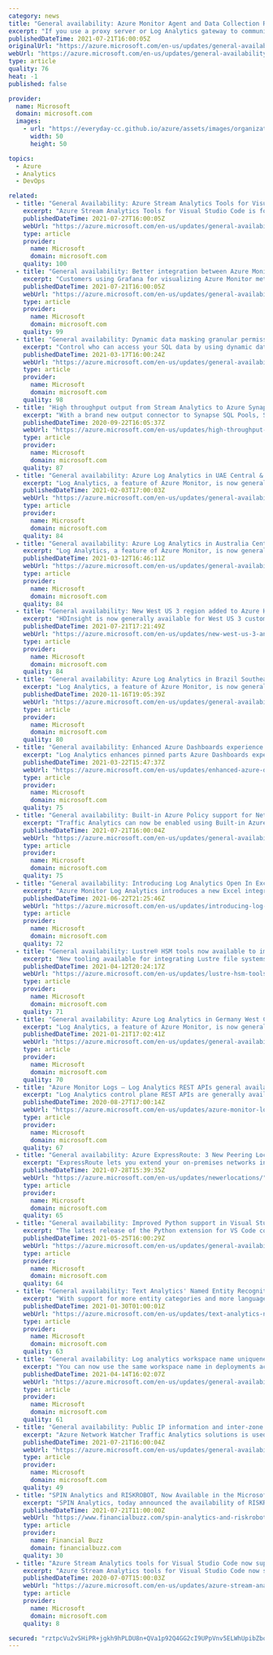 ```yaml
---
category: news
title: "General availability: Azure Monitor Agent and Data Collection Rules now support direct proxies and Log Analytics gateway"
excerpt: "If you use a proxy server or Log Analytics gateway to communicate to Azure Monitor, you can now start using the new Azure Monitor Agent (AMA) and Data Collection Rules (DCR) in these network configurations."
publishedDateTime: 2021-07-21T16:00:05Z
originalUrl: "https://azure.microsoft.com/en-us/updates/general-availability-azure-monitor-agent-and-data-collection-rules-now-support-direct-proxies-and-log-analytics-gateway/"
webUrl: "https://azure.microsoft.com/en-us/updates/general-availability-azure-monitor-agent-and-data-collection-rules-now-support-direct-proxies-and-log-analytics-gateway/"
type: article
quality: 76
heat: -1
published: false

provider:
  name: Microsoft
  domain: microsoft.com
  images:
    - url: "https://everyday-cc.github.io/azure/assets/images/organizations/microsoft.com-50x50.jpg"
      width: 50
      height: 50

topics:
  - Azure
  - Analytics
  - DevOps

related:
  - title: "General Availability: Azure Stream Analytics Tools for Visual Studio Code"
    excerpt: "Azure Stream Analytics Tools for Visual Studio Code is for developers to easily author, test, debug, and manage Azure Stream Analytics jobs."
    publishedDateTime: 2021-07-27T16:00:05Z
    webUrl: "https://azure.microsoft.com/en-us/updates/general-availability-azure-stream-analytics-tools-for-visual-studio-code/"
    type: article
    provider:
      name: Microsoft
      domain: microsoft.com
    quality: 100
  - title: "General availability: Better integration between Azure Monitor and Grafana"
    excerpt: "Customers using Grafana for visualizing Azure Monitor metrics can now enable additional data sources and have easier authentication using managed identity."
    publishedDateTime: 2021-07-21T16:00:05Z
    webUrl: "https://azure.microsoft.com/en-us/updates/general-availability-better-integration-between-azure-monitor-and-grafana/"
    type: article
    provider:
      name: Microsoft
      domain: microsoft.com
    quality: 99
  - title: "General availability: Dynamic data masking granular permissions for Azure SQL and Azure Synapse Analytics "
    excerpt: "Control who can access your SQL data by using dynamic data masking granular permission on your Azure SQL Database, Azure Synapse Analytics, and Azure SQL Managed Instance."
    publishedDateTime: 2021-03-17T16:00:24Z
    webUrl: "https://azure.microsoft.com/en-us/updates/general-availability-dynamic-data-masking-granular-permissions-for-azure-sql-and-azure-synapse-analytics/"
    type: article
    provider:
      name: Microsoft
      domain: microsoft.com
    quality: 98
  - title: "High throughput output from Stream Analytics to Azure Synapse Analytics (General Availability)"
    excerpt: "With a brand new output connector to Synapse SQL Pools, Stream Analytics can now support throughput rates even higher than 200MB/sec while ensuring ultra-low latencies. "
    publishedDateTime: 2020-09-22T16:05:37Z
    webUrl: "https://azure.microsoft.com/en-us/updates/high-throughput-output-from-stream-analytics-to-azure-synapse-analytics-general-availability/"
    type: article
    provider:
      name: Microsoft
      domain: microsoft.com
    quality: 87
  - title: "General availability: Azure Log Analytics in UAE Central & Japan West"
    excerpt: "Log Analytics, a feature of Azure Monitor, is now generally available for customers to start collecting telemetry and analyzing their services for health and usage in UAE Central & Japan West. "
    publishedDateTime: 2021-02-03T17:00:03Z
    webUrl: "https://azure.microsoft.com/en-us/updates/general-availability-azure-log-analytics-in-uae-central-japan-west/"
    type: article
    provider:
      name: Microsoft
      domain: microsoft.com
    quality: 84
  - title: "General availability: Azure Log Analytics in Australia Central 2"
    excerpt: "Log Analytics, a feature of Azure Monitor, is now generally available for customers to start collecting telemetry and analyzing their services for health and usage in Australia Central 2. "
    publishedDateTime: 2021-03-12T16:46:11Z
    webUrl: "https://azure.microsoft.com/en-us/updates/general-availability-azure-log-analytics-in-australia-central-2/"
    type: article
    provider:
      name: Microsoft
      domain: microsoft.com
    quality: 84
  - title: "General availability: New West US 3 region added to Azure HDInsight"
    excerpt: "HDInsight is now generally available for West US 3 customers."
    publishedDateTime: 2021-07-21T17:21:49Z
    webUrl: "https://azure.microsoft.com/en-us/updates/new-west-us-3-and-jio-india-west-regions-added-to-azure-hdinsight/"
    type: article
    provider:
      name: Microsoft
      domain: microsoft.com
    quality: 84
  - title: "General availability: Azure Log Analytics in Brazil Southeast and Norway East "
    excerpt: "Log Analytics, a feature of Azure Monitor, is now generally available for customers to start collecting telemetry and analyze their services for health and usage in Brazil Southeast and Norway East. "
    publishedDateTime: 2020-11-16T19:05:39Z
    webUrl: "https://azure.microsoft.com/en-us/updates/general-availability-azure-log-analytics-in-brazil-southeast-and-norway-east/"
    type: article
    provider:
      name: Microsoft
      domain: microsoft.com
    quality: 80
  - title: "General availability: Enhanced Azure Dashboards experience for pinned Log Analytics parts"
    excerpt: "Log Analytics enhances pinned parts Azure Dashboards experience. "
    publishedDateTime: 2021-03-22T15:47:37Z
    webUrl: "https://azure.microsoft.com/en-us/updates/enhanced-azure-dashboards-experience-for-pinned-log-analytics-parts/"
    type: article
    provider:
      name: Microsoft
      domain: microsoft.com
    quality: 75
  - title: "General availability: Built-in Azure Policy support for Network Watcher Traffic Analytics"
    excerpt: "Traffic Analytics can now be enabled using Built-in Azure Policy, thus improving your deployment experience. Now organizations can enforce org wide standards and manage traffic monitoring at scale using these policies."
    publishedDateTime: 2021-07-21T16:00:04Z
    webUrl: "https://azure.microsoft.com/en-us/updates/general-availability-builtin-azure-policy-support-for-network-watcher-traffic-analytics/"
    type: article
    provider:
      name: Microsoft
      domain: microsoft.com
    quality: 75
  - title: "General availability: Introducing Log Analytics Open In Excel - A new Excel integration capability"
    excerpt: "Azure Monitor Log Analytics introduces a new Excel integration capability that allows you to create a connected Excel workbook right from the Log Analytics blade in Azure. "
    publishedDateTime: 2021-06-22T21:25:46Z
    webUrl: "https://azure.microsoft.com/en-us/updates/introducing-log-analytics-open-in-excel-a-new-excel-integration-capability/"
    type: article
    provider:
      name: Microsoft
      domain: microsoft.com
    quality: 72
  - title: "General availability: Lustre® HSM tools now available to import from or export to Azure Storage."
    excerpt: "New tooling available for integrating Lustre file systems with an Azure storage account."
    publishedDateTime: 2021-04-12T20:24:17Z
    webUrl: "https://azure.microsoft.com/en-us/updates/lustre-hsm-tools-now-available-to-import-from-or-export-to-azure-storage/"
    type: article
    provider:
      name: Microsoft
      domain: microsoft.com
    quality: 71
  - title: "General availability: Azure Log Analytics in Germany West Central, UAE North, & Switzerland West  "
    excerpt: "Log Analytics, a feature of Azure Monitor, is now generally available for customers to start collecting telemetry and analyzing their services for health and usage in Germany West Central, UAE North, & Switzerland West  . "
    publishedDateTime: 2021-01-21T17:02:41Z
    webUrl: "https://azure.microsoft.com/en-us/updates/general-availability-azure-log-analytics-in-germany-west-central-uae-north-switzerland-west/"
    type: article
    provider:
      name: Microsoft
      domain: microsoft.com
    quality: 70
  - title: "Azure Monitor Logs – Log Analytics REST APIs general availability"
    excerpt: "Log Analytics control plane REST APIs are generally available under a new consolidated version 2020-08-01."
    publishedDateTime: 2020-08-27T17:00:14Z
    webUrl: "https://azure.microsoft.com/en-us/updates/azure-monitor-logs-log-analytics-rest-apis-general-availability/"
    type: article
    provider:
      name: Microsoft
      domain: microsoft.com
    quality: 67
  - title: "General availability: Azure ExpressRoute: 3 New Peering Locations Available"
    excerpt: "ExpressRoute lets you extend your on-premises networks into the Microsoft cloud over a private connection with the help of a connectivity provider. The service is now available in 3 new peering locations."
    publishedDateTime: 2021-07-28T15:39:35Z
    webUrl: "https://azure.microsoft.com/en-us/updates/newerlocations/"
    type: article
    provider:
      name: Microsoft
      domain: microsoft.com
    quality: 65
  - title: "General availability: Improved Python support in Visual Studio Code with Pylance"
    excerpt: "The latest release of the Python extension for VS Code comes with a much improved experience for Python developers thanks to the new Pylance language server in general availability."
    publishedDateTime: 2021-05-25T16:00:29Z
    webUrl: "https://azure.microsoft.com/en-us/updates/general-availability-improved-python-support-in-visual-studio-code-with-pylance/"
    type: article
    provider:
      name: Microsoft
      domain: microsoft.com
    quality: 64
  - title: "General availability: Text Analytics' Named Entity Recognition v3 now supports 10 languages with improved AI quality"
    excerpt: "With support for more entity categories and more languages, using Text Analytics NER enables organizations to extract higher quality insights from unstructured text."
    publishedDateTime: 2021-01-30T01:00:01Z
    webUrl: "https://azure.microsoft.com/en-us/updates/text-analytics-ner-improved-ai-quality/"
    type: article
    provider:
      name: Microsoft
      domain: microsoft.com
    quality: 63
  - title: "General availability: Log analytics workspace name uniqueness is now per resource group"
    excerpt: "You can now use the same workspace name in deployments across all your environment without a conflict. This is useful in template deployments when the same name can be used for every deployment for consistency."
    publishedDateTime: 2021-04-14T16:02:07Z
    webUrl: "https://azure.microsoft.com/en-us/updates/general-availability-log-analytics-workspace-name-uniqueness-is-now-per-resource-group/"
    type: article
    provider:
      name: Microsoft
      domain: microsoft.com
    quality: 61
  - title: "General availability: Public IP information and inter-zone traffic among many new insights in Traffic Analytics"
    excerpt: "Azure Network Watcher Traffic Analytics solutions is used to monitor network traffic. It now provides WHOIS and Geographic data for all Public IPs interacting with your deployments and further adds DNS domain, threat type & threat description for Malicious IPs. Now, it also supports inter-zone traffic"
    publishedDateTime: 2021-07-21T16:00:04Z
    webUrl: "https://azure.microsoft.com/en-us/updates/general-availability-public-ip-information-and-interzone-traffic-among-many-new-insights-in-traffic-analytics/"
    type: article
    provider:
      name: Microsoft
      domain: microsoft.com
    quality: 49
  - title: "SPIN Analytics and RISKROBOT, Now Available in the Microsoft Azure Marketplace"
    excerpt: "SPIN Analytics, today announced the availability of RISKROBOT ™ in the Microsoft Azure Marketplace, an online store providing applications and services for use on Azure. SPIN Analytics customers can now take advantage of the productive and trusted Azure cloud platform,"
    publishedDateTime: 2021-07-21T11:00:00Z
    webUrl: "https://www.financialbuzz.com/spin-analytics-and-riskrobot-now-available-in-the-microsoft-azure-marketplace/"
    type: article
    provider:
      name: Financial Buzz
      domain: financialbuzz.com
    quality: 30
  - title: "Azure Stream Analytics tools for Visual Studio Code now supports Visual Studio Codespaces"
    excerpt: "Azure Stream Analytics tools for Visual Studio Code now supports Visual Studio Codespaces. "
    publishedDateTime: 2020-07-07T15:00:03Z
    webUrl: "https://azure.microsoft.com/en-us/updates/azure-stream-analyitcs-tools-for-vscode-supports-visual-studio-codespaces/"
    type: article
    provider:
      name: Microsoft
      domain: microsoft.com
    quality: 8

secured: "rztpcVu2vSHiPR+jgkh9hPLDU8n+QVa1p92Q4GG2cI9UPpVnv5ELWhUpibZbo/VCJ8kzHOluVXh1SKCLcsZuyTtyU6eu88xFb/INqPRmnzcSfPABt8zeEviYfJ7fqy7jmKUEnPUWk0uBtIWUJe/c7ZwN8XzmvTjW9lrqhCH24svWZXJABa36+mbqhC5BKWaMZIxVTmPawz0e1WWPiYip3BaGHAwC56Eci7ShRz3bnT5OmV3Aub1Y17PDyDtn6ZYF8ZTsLYXXLRvY2MaUbUpL9d4ELKjRV3Qbomghk7YNX8eJIyXZ4Zqnelb3KVf9B7XfgN5U/Vax326NdbjQDgGqSpl0n7LvJ/3EEsUnv7yBs3c=;K2XIkCK0Kdsx1FRe7axuuQ=="
---
```


